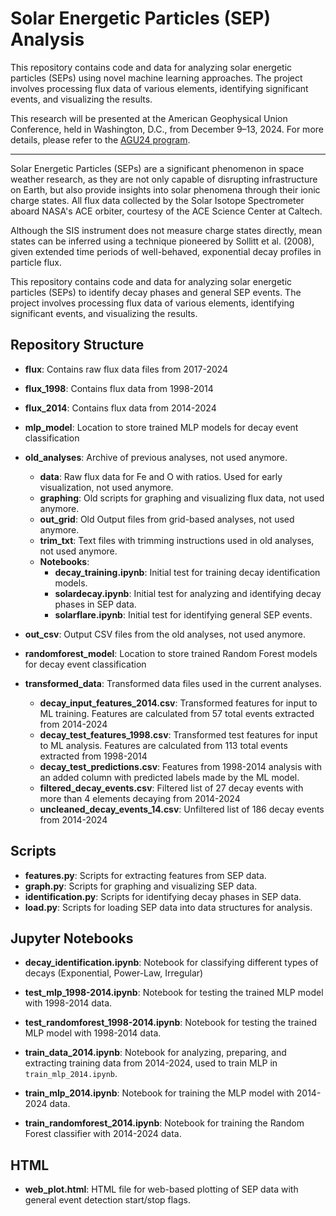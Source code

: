 
# Solar Energetic Particles (SEP) Analysis

This repository contains code and data for analyzing solar energetic particles (SEPs) using novel machine learning approaches. The project involves processing flux data of various elements, identifying significant events, and visualizing the results.

This research will be presented at the American Geophysical Union Conference, held in Washington, D.C., from December 9–13, 2024. For more details, please refer to the [AGU24 program](https://agu.confex.com/agu/agu24/meetingapp.cgi/Paper/1696330).

---

Solar Energetic Particles (SEPs) are a significant phenomenon in space weather research, as they are not only capable of disrupting infrastructure on Earth, but also provide insights into solar phenomena through their ionic charge states. All flux data collected by the Solar Isotope Spectrometer aboard NASA's ACE orbiter, courtesy of the ACE Science Center at Caltech.

Although the SIS instrument does not measure charge states directly, mean states can be inferred using a technique pioneered by Sollitt et al. (2008), given extended time periods of well-behaved, exponential decay profiles in particle flux.

This repository contains code and data for analyzing solar energetic particles (SEPs) to identify decay phases and general SEP events. The project involves processing flux data of various elements, identifying significant events, and visualizing the results.

## Repository Structure

- **flux**: Contains raw flux data files from 2017-2024 
- **flux_1998**: Contains flux data from 1998-2014 
- **flux_2014**: Contains flux data from 2014-2024
- **mlp_model**: Location to store trained MLP models for decay event classification

- **old_analyses**: Archive of previous analyses, not used anymore.
  - **data**: Raw flux data for Fe and O with ratios. Used for early visualization, not used anymore.
  - **graphing**: Old scripts for graphing and visualizing flux data, not used anymore.
  - **out_grid**: Old Output files from grid-based analyses, not used anymore.
  - **trim_txt**: Text files with trimming instructions used in old analyses, not used anymore.
  - **Notebooks**:
    - **decay_training.ipynb**: Initial test for training decay identification models.
    - **solardecay.ipynb**: Initial test for analyzing and identifying decay phases in SEP data.
    - **solarflare.ipynb**: Initial test for identifying general SEP events.

- **out_csv**: Output CSV files from the old analyses, not used anymore.

- **randomforest_model**: Location to store trained Random Forest models for decay event classification


- **transformed_data**: Transformed data files used in the current analyses.
  - **decay_input_features_2014.csv**: Transformed features for input to ML training. Features are calculated from 57 total events extracted from 2014-2024
  - **decay_test_features_1998.csv**: Transformed test features for input to ML analysis. Features are calculated from 113 total events extracted from 1998-2014
  - **decay_test_predictions.csv**: Features from 1998-2014 analysis with an added column with predicted labels made by the ML model.
  - **filtered_decay_events.csv**: Filtered list of 27 decay events with more than 4 elements decaying from 2014-2024
  - **uncleaned_decay_events_14.csv**: Unfiltered list of 186 decay events from 2014-2024

## Scripts

- **features.py**: Scripts for extracting features from SEP data.
- **graph.py**: Scripts for graphing and visualizing SEP data.
- **identification.py**: Scripts for identifying decay phases in SEP data.
- **load.py**: Scripts for loading SEP data into data structures for analysis.

## Jupyter Notebooks


- **decay_identification.ipynb**: Notebook for classifying different types of decays (Exponential, Power-Law, Irregular)

- **test_mlp_1998-2014.ipynb**: Notebook for testing the trained MLP model with 1998-2014 data.
- **test_randomforest_1998-2014.ipynb**: Notebook for testing the trained MLP model with 1998-2014 data.
- **train_data_2014.ipynb**: Notebook for analyzing, preparing, and extracting training data from 2014-2024, used to train MLP in `train_mlp_2014.ipynb`.
- **train_mlp_2014.ipynb**: Notebook for training the MLP model with 2014-2024 data. 
- **train_randomforest_2014.ipynb**: Notebook for training the Random Forest classifier with 2014-2024 data.

## HTML

- **web_plot.html**: HTML file for web-based plotting of SEP data with general event detection start/stop flags.

<!-- ## Dataset

### High Priority Elements

- **Fe (Iron)**: Key element in SEP analysis due to a wide range of charge states and significant correlation with the Fe/O ratio.
- **O (Oxygen)**: Abundant element serving as a reference point when analyzing charge state ratios.
- **Si (Silicon)**: Exhibits a range of charge states, though less abundant than Fe or O.

The dataset includes flux data for six elements: Carbon (C), Iron (Fe), Helium (He), Nitrogen (N), Oxygen (O), and Silicon (Si) across six energies from 2017 to Q1 2024.

### Time-Intensity Profiles of SEPs

- Show how the flux of SEPs changes over time.
- Exponential decay is a characteristic pattern observed in flux profiles.

Steps:

1. Load data from SIS into a dataframe (Fe, O, Si flux from 2017 to Q1 2024).
2. Compute statistics (mean, standard deviation, determine cutoff for noise).
3. Examine flux data for sudden, significant increases in particle flux (SEP events).
4. Zoom in on periods after the initial peak, where the flux gradually decreases (decay phases).

## Analysis and Identification

### Identifying Decays

Conducted in `solardecay.ipynb`. The code identifies periods of exponential decay in the time series of flux data using a sliding window approach.

- Linear regression is performed within a fixed-size window.
- The slope of the regression line indicates a significant downward trend (exponential decay) if below a threshold.
- Decay segments are merged to ensure continuous decay periods are not fragmented.
- Results are loaded into a Pandas dataframe and plotted.

### Identifying General SEP Events

Conducted in `solarflare.ipynb`. The code identifies SEP events based on predefined criteria.

- Precompute first quartile (Q1) values for each element, excluding invalid data points.
- Apply multipliers to He and O to account for abundance.
- `identify_events` detects significant flux events using smoothed flux data and slope calculations.
- Events are defined by periods exceeding the Q1 threshold and maintaining upward trends toward a peak.
- Results are loaded into a Pandas dataframe and plotted.
 -->
